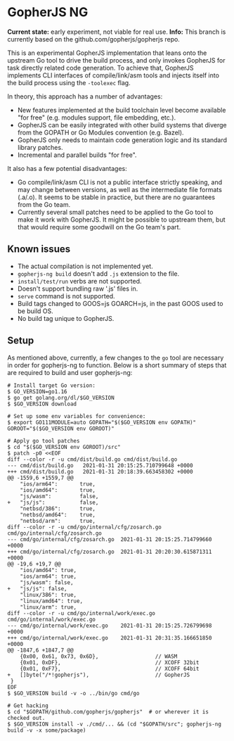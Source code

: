 # GopherJS NG

**Current state:** early experiment, not viable for real use.
**Info:** This branch is currently based on the github.com/gopherjs/gopherjs repo.

This is an experimental GopherJS implementation that leans onto the upstream Go tool to drive the build process, and only invokes GopherJS for task directly related code generation. To achieve that, GopherJS implements CLI interfaces of compile/link/asm tools and injects itself into the build process using the `-toolexec` flag.

In theory, this approach has a number of advantages:

- New features implemented at the build toolchain level become available "for free" (e.g. modules support, file embedding, etc.).
- GopherJS can be easily integrated with other build systems that diverge from the GOPATH or Go Modules convention (e.g. Bazel).
- GopherJS only needs to maintain code generation logic and its standard library patches.
- Incremental and parallel builds "for free".

It also has a few potential disadvantages:

- Go compile/link/asm CLI is not a public interface strictly speaking, and may change between versions, as well as the intermediate file formats (.a/.o). It seems to be stable in practice, but there are no guarantees from the Go team.
- Currently several small patches need to be applied to the Go tool to make it work with GopherJS. It might be possible to upstream them, but that would require some goodwill on the Go team's part.

## Known issues

- The actual compilation is not implemented yet.
- `gopherjs-ng build` doesn't add `.js` extension to the file.
- `install/test/run` verbs are not supported.
- Doesn't support bundling raw '.js' files in.
- `serve` command is not supported.
- Build tags changed to GOOS=js GOARCH=js, in the past GOOS used to be build OS.
- No build tag unique to GopherJS.

## Setup

As mentioned above, currently, a few changes to the `go` tool are necessary in order for gopherjs-ng to function. Below is a short summary of steps that are required to build and user gopherjs-ng:

```
# Install target Go version:
$ GO_VERSION=go1.16
$ go get golang.org/dl/$GO_VERSION
$ $GO_VERSION download

# Set up some env variables for convenience:
$ export GO111MODULE=auto GOPATH="$($GO_VERSION env GOPATH)" GOROOT="$($GO_VERSION env GOROOT)"

# Apply go tool patches
$ cd "$($GO_VERSION env GOROOT)/src"
$ patch -p0 <<EOF
diff --color -r -u cmd/dist/build.go cmd/dist/build.go
--- cmd/dist/build.go	2021-01-31 20:15:25.710799648 +0000
+++ cmd/dist/build.go	2021-01-31 20:18:39.663458302 +0000
@@ -1559,6 +1559,7 @@
 	"ios/arm64":       true,
 	"ios/amd64":       true,
 	"js/wasm":         false,
+	"js/js":           false,
 	"netbsd/386":      true,
 	"netbsd/amd64":    true,
 	"netbsd/arm":      true,
diff --color -r -u cmd/go/internal/cfg/zosarch.go cmd/go/internal/cfg/zosarch.go
--- cmd/go/internal/cfg/zosarch.go	2021-01-31 20:15:25.714799660 +0000
+++ cmd/go/internal/cfg/zosarch.go	2021-01-31 20:20:30.615871311 +0000
@@ -19,6 +19,7 @@
 	"ios/amd64": true,
 	"ios/arm64": true,
 	"js/wasm": false,
+	"js/js": false,
 	"linux/386": true,
 	"linux/amd64": true,
 	"linux/arm": true,
diff --color -r -u cmd/go/internal/work/exec.go cmd/go/internal/work/exec.go
--- cmd/go/internal/work/exec.go	2021-01-31 20:15:25.726799698 +0000
+++ cmd/go/internal/work/exec.go	2021-01-31 20:31:35.166651850 +0000
@@ -1847,6 +1847,7 @@
 	{0x00, 0x61, 0x73, 0x6D},                  // WASM
 	{0x01, 0xDF},                              // XCOFF 32bit
 	{0x01, 0xF7},                              // XCOFF 64bit
+	[]byte("/*!gopherjs"),                     // GopherJS
 }
EOF
$ $GO_VERSION build -v -o ../bin/go cmd/go

# Get hacking
$ cd "$GOPATH/github.com/gopherjs/gopherjs"  # or wherever it is checked out.
$ $GO_VERSION install -v ./cmd/... && (cd "$GOPATH/src"; gopherjs-ng build -v -x some/package)
```
